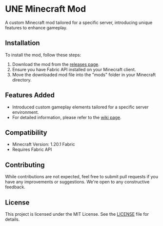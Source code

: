 # UNE Minecraft Mod

A custom Minecraft mod tailored for a specific server, introducing unique features to enhance gameplay.

## Installation

To install the mod, follow these steps:

1. Download the mod from the [releases page](https://github.com/hugo-russeil/une-mod-1.20.1/releases/).
2. Ensure you have Fabric API installed on your Minecraft client.
3. Move the downloaded mod file into the "mods" folder in your Minecraft directory.

## Features Added

- Introduced custom gameplay elements tailored for a specific server environment.
- For detailed information, please refer to the [wiki page](https://github.com/hugo-russeil/une-mod-1.20.1/wiki).

## Compatibility

- Minecraft Version: 1.20.1 Fabric
- Requires Fabric API

## Contributing

While contributions are not expected, feel free to submit pull requests if you have any improvements or suggestions. We're open to any constructive feedback.

## License

This project is licensed under the MIT License. See the [LICENSE](LICENSE) file for details.

